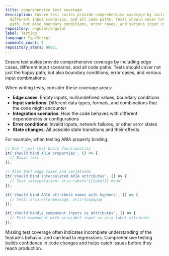 ```yaml
---
title: comprehensive test coverage
description: Ensure test suites provide comprehensive coverage by including edge cases,
  different input scenarios, and all code paths. Tests should cover not just the happy
  path, but also boundary conditions, error cases, and various input combinations.
repository: angular/angular
label: Testing
language: TypeScript
comments_count: 9
repository_stars: 98611
---
```


Ensure test suites provide comprehensive coverage by including edge cases, different input scenarios, and all code paths. Tests should cover not just the happy path, but also boundary conditions, error cases, and various input combinations.

When writing tests, consider these coverage areas:
- **Edge cases**: Empty inputs, null/undefined values, boundary conditions
- **Input variations**: Different data types, formats, and combinations that the code might encounter
- **Integration scenarios**: How the code behaves with different dependencies or configurations
- **Error conditions**: Invalid inputs, network failures, or other error states
- **State changes**: All possible state transitions and their effects

For example, when testing ARIA property binding:
```typescript
// Don't just test basic functionality
it('should bind ARIA properties', () => {
  // Basic test...
});

// Also test edge cases and variations
it('should bind interpolated ARIA attributes', () => {
  // Test interpolation: aria-label="{{label}} menu"
});

it('should bind ARIA attribute names with hyphens', () => {
  // Test: aria-errormessage, aria-haspopup
});

it('should handle component inputs vs attributes', () => {
  // Test component with ariaLabel input vs aria-label attribute
});
```

Missing test coverage often indicates incomplete understanding of the feature's behavior and can lead to regressions. Comprehensive testing builds confidence in code changes and helps catch issues before they reach production.